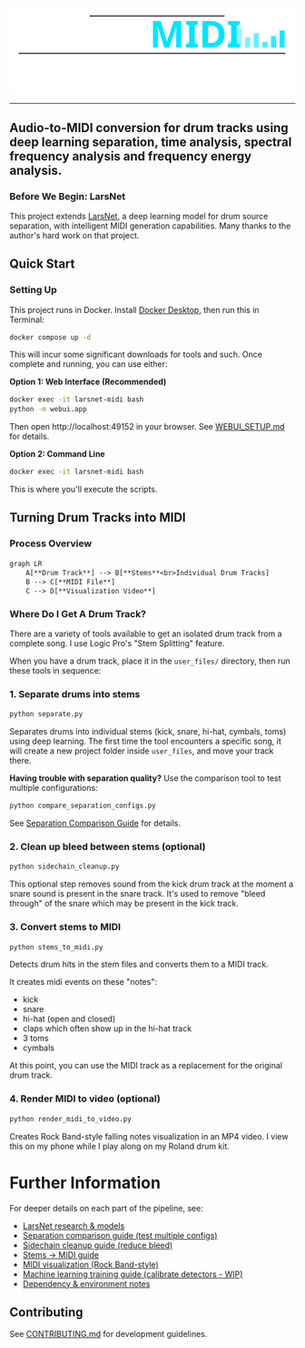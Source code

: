 <img src="./webui/static/img/larsnetmidi.svg">

---

Audio-to-MIDI conversion for drum tracks using deep learning separation, time analysis, spectral frequency analysis and frequency energy analysis.
--- 

### Before We Begin: **LarsNet**

This project extends [LarsNet](LARSNET.md), a deep learning model for drum source separation, with intelligent MIDI generation capabilities. Many thanks to the author's hard work on that project.

## Quick Start

### Setting Up

This project runs in Docker. Install [Docker Desktop](https://www.docker.com/products/docker-desktop/), then run this in Terminal:

```bash
docker compose up -d
```

This will incur some significant downloads for tools and such. Once complete and running, you can use either:

**Option 1: Web Interface (Recommended)**
```bash
docker exec -it larsnet-midi bash
python -m webui.app
```
Then open http://localhost:49152 in your browser. See [WEBUI_SETUP.md](WEBUI_SETUP.md) for details.

**Option 2: Command Line**
```bash
docker exec -it larsnet-midi bash
```
This is where you'll execute the scripts.

## Turning Drum Tracks into MIDI

### Process Overview

```mermaid
graph LR
    A[**Drum Track**] --> B[**Stems**<br>Individual Drum Tracks]
    B --> C[**MIDI File**]
    C --> D[**Visualization Video**]
```

### Where Do I Get A Drum Track?

There are a variety of tools available to get an isolated drum track from a complete song. I use Logic Pro's "Stem Splitting" feature.

When you have a drum track, place it in the `user_files/` directory, then run these tools in sequence:

### 1. Separate drums into stems
```bash
python separate.py
```
Separates drums into individual stems (kick, snare, hi-hat, cymbals, toms) using deep learning. The first time the tool encounters a specific song, it  will create a new project folder inside `user_files`, and move your track there.

**Having trouble with separation quality?** Use the comparison tool to test multiple configurations:
```bash
python compare_separation_configs.py
```
See [Separation Comparison Guide](SEPARATION_COMPARISON_GUIDE.md) for details.

### 2. Clean up bleed between stems (optional)
```bash
python sidechain_cleanup.py
```
This optional step removes sound from the kick drum track at the moment a snare sound is present in the snare track. It's used to remove "bleed through" of the snare which may be present in the kick track.

### 3. Convert stems to MIDI
```bash
python stems_to_midi.py
```
Detects drum hits in the stem files and converts them to a MIDI track.

It creates midi events on these "notes":
- kick 
- snare 
- hi-hat (open and closed)
- claps which often show up in the hi-hat track
- 3 toms
- cymbals

At this point, you can use the MIDI track as a replacement for the original drum track.

### 4. Render MIDI to video (optional)
```bash
python render_midi_to_video.py
```
Creates Rock Band-style falling notes visualization in an MP4 video. I view this on my phone while I play along on my Roland drum kit.

# Further Information

For deeper details on each part of the pipeline, see:

- [LarsNet research & models](LARSNET.md)
- [Separation comparison guide (test multiple configs)](SEPARATION_COMPARISON_GUIDE.md)
- [Sidechain cleanup guide (reduce bleed)](SIDECHAIN_CLEANUP_GUIDE.md)
- [Stems → MIDI guide](STEMS_TO_MIDI_GUIDE.md)
- [MIDI visualization (Rock Band-style)](MIDI_VISUALIZATION_GUIDE.md)
- [Machine learning training guide (calibrate detectors - WIP)](ML_TRAINING_GUIDE.md)
- [Dependency & environment notes](DEPENDENCIES.md)

## Contributing

See [CONTRIBUTING.md](CONTRIBUTING.md) for development guidelines.
